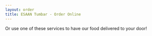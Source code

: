 ```yaml
---
layout: order
title: ESAAN Tumbar - Order Online
---
```

Or use one of these services to have our food delivered to your door!